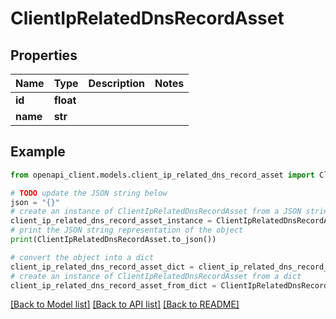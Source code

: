 # ClientIpRelatedDnsRecordAsset


## Properties

Name | Type | Description | Notes
------------ | ------------- | ------------- | -------------
**id** | **float** |  | 
**name** | **str** |  | 

## Example

```python
from openapi_client.models.client_ip_related_dns_record_asset import ClientIpRelatedDnsRecordAsset

# TODO update the JSON string below
json = "{}"
# create an instance of ClientIpRelatedDnsRecordAsset from a JSON string
client_ip_related_dns_record_asset_instance = ClientIpRelatedDnsRecordAsset.from_json(json)
# print the JSON string representation of the object
print(ClientIpRelatedDnsRecordAsset.to_json())

# convert the object into a dict
client_ip_related_dns_record_asset_dict = client_ip_related_dns_record_asset_instance.to_dict()
# create an instance of ClientIpRelatedDnsRecordAsset from a dict
client_ip_related_dns_record_asset_from_dict = ClientIpRelatedDnsRecordAsset.from_dict(client_ip_related_dns_record_asset_dict)
```
[[Back to Model list]](../README.md#documentation-for-models) [[Back to API list]](../README.md#documentation-for-api-endpoints) [[Back to README]](../README.md)


